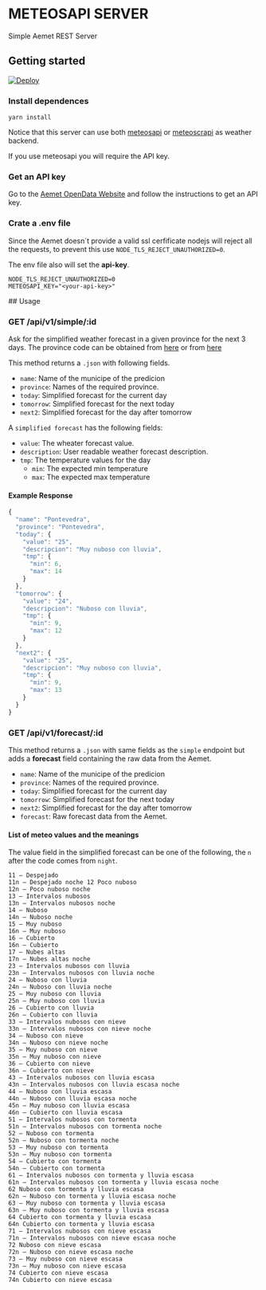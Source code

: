 # METEOSAPI SERVER

Simple Aemet REST Server 


## Getting started

[![Deploy](https://www.herokucdn.com/deploy/button.svg)](https://heroku.com/deploy)


### Install dependences

    yarn install

Notice that this server can use both [meteosapi](https://github.com/IagoLast/meteosapi) or [meteoscrapi](https://github.com/IagoLast/meteoscrapi) as weather backend.

If you use meteosapi you will require the API key.

### Get an API key
Go to the [Aemet OpenData Website](https://opendata.aemet.es/centrodedescargas/altaUsuario?) and follow the instructions to get an API key.


### Crate a .env file
Since the Aemet doesn´t provide a valid ssl cerfificate nodejs will reject all the requests, to prevent this use `NODE_TLS_REJECT_UNAUTHORIZED=0`.

The env file also will set the **api-key**.

    NODE_TLS_REJECT_UNAUTHORIZED=0
    METEOSAPI_KEY="<your-api-key>"


## Usage

### GET /api/v1/simple/:id

Ask for the simplified weather forecast in a given province for the next 3 days. The province code can be obtained from [here](http://www.ine.es/jaxi/menu.do?type=pcaxis&path=/t20/e245/codmun&file=inebase)
or from [here](https://iagolast.github.io/pselect/)

This method returns a `.json` with following fields.

- `name`: Name of the municipe of the predicion
- `province`: Names of the required province.
- `today`: Simplified forecast for the current day
- `tomorrow`: Simplified forecast for the next today
- `next2`: Simplified forecast for the day after tomorrow


A `simplified forecast` has the following fields:

- `value`: The wheater forecast value.
- `description`: User readable weather forecast description.
- `tmp`: The temperature values for the day
    - `min`: The expected min temperature 
    - `max`: The expected max temperature 

#### Example Response


```javascript
{
  "name": "Pontevedra",
  "province": "Pontevedra",
  "today": {
    "value": "25",
    "descripcion": "Muy nuboso con lluvia",
    "tmp": {
      "min": 6,
      "max": 14
    }
  },
  "tomorrow": {
    "value": "24",
    "descripcion": "Nuboso con lluvia",
    "tmp": {
      "min": 9,
      "max": 12
    }
  },
  "next2": {
    "value": "25",
    "descripcion": "Muy nuboso con lluvia",
    "tmp": {
      "min": 9,
      "max": 13
    }
  }
}
```
  
### GET /api/v1/forecast/:id
This method returns a `.json` with same fields as the `simple` endpoint but adds a **forecast** field containing the raw data 
from the Aemet.

- `name`: Name of the municipe of the predicion
- `province`: Names of the required province.
- `today`: Simplified forecast for the current day
- `tomorrow`: Simplified forecast for the next today
- `next2`: Simplified forecast for the day after tomorrow
- `forecast`: Raw forecast data from the Aemet. 


#### List of meteo values and the meanings
The value field in the simplified forecast can be one of the following, the `n` after the code comes from `night`.


    11 – Despejado
    11n – Despejado noche 12 Poco nuboso
    12n – Poco nuboso noche
    13 – Intervalos nubosos
    13n – Intervalos nubosos noche
    14 – Nuboso
    14n – Nuboso noche
    15 – Muy nuboso
    16n – Muy nuboso
    16 – Cubierto
    16n – Cubierto
    17 – Nubes altas
    17n – Nubes altas noche
    23 – Intervalos nubosos con lluvia
    23n – Intervalos nubosos con lluvia noche
    24 – Nuboso con lluvia
    24n – Nuboso con lluvia noche
    25 – Muy nuboso con lluvia
    25n – Muy nuboso con lluvia
    26 – Cubierto con lluvia
    26n – Cubierto con lluvia
    33 – Intervalos nubosos con nieve
    33n – Intervalos nubosos con nieve noche
    34 – Nuboso con nieve
    34n – Nuboso con nieve noche
    35 – Muy nuboso con nieve
    35n – Muy nuboso con nieve
    36 – Cubierto con nieve
    36n – Cubierto con nieve
    43 – Intervalos nubosos con lluvia escasa
    43n – Intervalos nubosos con lluvia escasa noche
    44 – Nuboso con lluvia escasa
    44n – Nuboso con lluvia escasa noche
    45n – Muy nuboso con lluvia escasa
    46n – Cubierto con lluvia escasa
    51 – Intervalos nubosos con tormenta
    51n – Intervalos nubosos con tormenta noche
    52 – Nuboso con tormenta
    52n – Nuboso con tormenta noche
    53 – Muy nuboso con tormenta
    53n – Muy nuboso con tormenta
    54 – Cubierto con tormenta
    54n – Cubierto con tormenta
    61 – Intervalos nubosos con tormenta y lluvia escasa
    61n – Intervalos nubosos con tormenta y lluvia escasa noche 
    62 Nuboso con tormenta y lluvia escasa
    62n – Nuboso con tormenta y lluvia escasa noche
    63 – Muy nuboso con tormenta y lluvia escasa
    63n – Muy nuboso con tormenta y lluvia escasa 
    64 Cubierto con tormenta y lluvia escasa 
    64n Cubierto con tormenta y lluvia escasa
    71 – Intervalos nubosos con nieve escasa
    71n – Intervalos nubosos con nieve escasa noche 
    72 Nuboso con nieve escasa
    72n – Nuboso con nieve escasa noche
    73 – Muy nuboso con nieve escasa
    73n – Muy nuboso con nieve escasa 
    74 Cubierto con nieve escasa
    74n Cubierto con nieve escasa